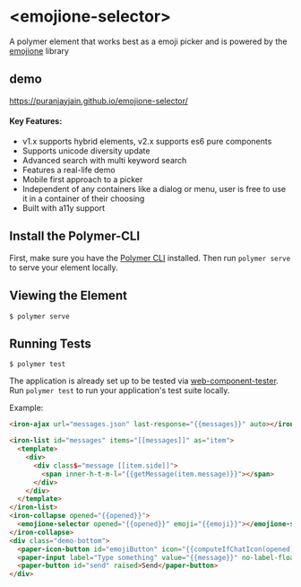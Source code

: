 # \<emojione-selector\>

A polymer element that works best as a emoji picker and is powered by the [emojione](https://www.emojione.com/) library

## demo

https://puranjayjain.github.io/emojione-selector/

#### Key Features:
* v1.x supports hybrid elements, v2.x supports es6 pure components
* Supports unicode diversity update
* Advanced search with multi keyword search
* Features a real-life demo
* Mobile first approach to a picker
* Independent of any containers like a dialog or menu, user is free to use it in a container of their choosing
* Built with a11y support

## Install the Polymer-CLI

First, make sure you have the [Polymer CLI](https://www.npmjs.com/package/polymer-cli) installed. Then run `polymer serve` to serve your element locally.

## Viewing the Element

```
$ polymer serve
```

## Running Tests

```
$ polymer test
```

The application is already set up to be tested via [web-component-tester](https://github.com/Polymer/web-component-tester). Run `polymer test` to run your application's test suite locally.

Example:

<!---
```
<custom-element-demo>
  <template>
    <script src="../webcomponentsjs/webcomponents-lite.js"></script>
    <link rel="import" href="../polymer/polymer.html">
    <link rel="import" href="../iron-flex-layout/iron-flex-layout.html">
    <link rel="import" href="../iron-ajax/iron-ajax.html">
    <link rel="import" href="../iron-icon/iron-icon.html">
    <link rel="import" href="../iron-icons/iron-icons.html">
    <link rel="import" href="../iron-icons/social-icons.html">
    <link rel="import" href="../iron-list/iron-list.html">
    <link rel="import" href="../iron-collapse/iron-collapse.html">
    <link rel="import" href="../bower_components/paper-styles/color.html">
    <link rel="import" href="../paper-icon-button/paper-icon-button.html">
    <link rel="import" href="../paper-button/paper-button.html">
    <link rel="import" href="../paper-input/paper-input.html">
    <link rel="import" href="../paper-item/paper-icon-item.html">

    <link rel="import" href="emojione-selector.html">
    <template>
      <style is="custom-style">
        :host {
          @apply(--layout-vertical);
          @apply(--layout-fullbleed);
        }

        iron-list {
          @apply(--layout-flex);
          padding: 0 8px;
          background-color: var(--paper-grey-100);
        }

        iron-list .message {
          display: inline-block;
          padding: 8px;
          border-radius: 3px;
          background-color: var(--paper-grey-300);
          margin-top: 8px;
        }

        iron-list .message.right {
          float: right;
        }

        iron-list .message img {
          vertical-align: middle;
          height: 24px;
          width: 24px;
        }

        .demo-bottom {
          @apply(--layout-horizontal);
          @apply(--layout-end);
          padding: 8px;
        }

        paper-input {
          @apply(--layout-flex);
          --paper-input-container-focus-color: var(--paper-blue-500);
          margin: 0 8px;
        }

        paper-button {
          background-color: var(--paper-blue-500);
          color: #fff;
          margin-bottom: 8px;
        }

        emojione-selector {
          --emojione-selector-iron-list: {
            background-color: var(--paper-grey-50);
          }
          --paper-input-container-focus-color: var(--paper-blue-500);
          --paper-tabs-selection-bar-color: var(--paper-blue-500);
        }

      </style>
      <iron-ajax url="messages.json" last-response="{{messages}}" auto></iron-ajax>

      <iron-list id="messages" items="[[messages]]" as="item">
        <template>
          <div>
            <div class$="message [[item.side]]">
              <span inner-h-t-m-l="{{getMessage(item.message)}}"></span>
            </div>
          </div>
        </template>
      </iron-list>
      <iron-collapse opened="{{opened}}">
        <emojione-selector opened="{{opened}}" emoji="{{emoji}}"></emojione-selector>
      </iron-collapse>
      <div class="demo-bottom">
        <paper-icon-button id="emojiButton" icon="{{computeIfChatIcon(opened)}}" src="{{computeIfChatImg(opened)}}" title="emoji"></paper-icon-button>
        <paper-input label="Type something" value="{{message}}" no-label-float></paper-input>
        <paper-button id="send" raised>Send</paper-button>
      </div>
    </template>
    <script>
      Polymer({
        is: 'x-demo',

        properties: {
          opened: {
            type: Object
          },
          message: {
            type: String
          },
          emoji: {
            type: String,
            observer: 'onEmojiChange'
          }
        },

        listeners: {
          'emojiButton.tap': 'onEmojiButtonTap',
          'send.tap': 'onSendButtonTap'
        },

        ready: function () {
          // HACK force re-render of iron list
          this.async(function () {
            this.$.messages.notifyResize();
          }, 600);
        },

        computeIfChatIcon: function (opened) {
          if (opened) {
            return '';
          } else {
            return 'social:mood';
          }
        },

        computeIfChatImg: function (opened) {
          if (opened) {
            return 'https://cdn.jsdelivr.net/emojione/assets/png/263a.png?v=2.2.7';
          } else {
            return '';
          }
        },

        getMessage: function (message) {
          return emojione.toImage(message);
        },

        onEmojiChange: function () {
          if (this.emoji) {
            this.message = this.message + this.emoji;
          }
        },

        onEmojiButtonTap: function () {
          this.opened = !this.opened;
        },

        onSendButtonTap: function () {
          if (this.message) {
            this.push('messages', {
              'side': 'right',
              'message': this.message
            });
            this.message = '';
          }
        }
      });
    </script>
</custom-element-demo>
```
-->
```html
<iron-ajax url="messages.json" last-response="{{messages}}" auto></iron-ajax>

<iron-list id="messages" items="[[messages]]" as="item">
  <template>
    <div>
      <div class$="message [[item.side]]">
        <span inner-h-t-m-l="{{getMessage(item.message)}}"></span>
      </div>
    </div>
  </template>
</iron-list>
<iron-collapse opened="{{opened}}">
  <emojione-selector opened="{{opened}}" emoji="{{emoji}}"></emojione-selector>
</iron-collapse>
<div class="demo-bottom">
  <paper-icon-button id="emojiButton" icon="{{computeIfChatIcon(opened)}}" src="{{computeIfChatImg(opened)}}" title="emoji"></paper-icon-button>
  <paper-input label="Type something" value="{{message}}" no-label-float></paper-input>
  <paper-button id="send" raised>Send</paper-button>
</div>
```